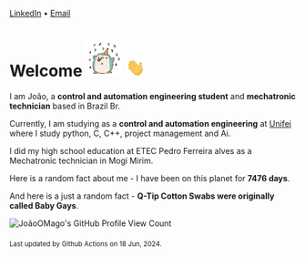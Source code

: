 [LinkedIn](https://www.linkedin.com/in/joão-pedro-gozzoli-b95641301/) &bull;
[Email](joaopedrogozzoli@gmail.com)

# Welcome <img src="happy.gif" height="64px" /> <img src="wave.gif" height="32px" />

I am João, a  **control and automation engineering student** and **mechatronic technician** based in Brazil Br.

Currently, I am studying as a **control and automation engineering** at [Unifei](https://unifei.edu.br) where I study python, C, C++, project management and Ai.

I did my high school education at ETEC Pedro Ferreira alves as a Mechatronic technician in Mogi Mirim.

Here is a random fact about me - I have been on this planet for **7476 days**.

And here is a just a random fact -  **Q-Tip Cotton Swabs were originally called Baby Gays**.

![JoãoOMago's GitHub Profile View Count](https://komarev.com/ghpvc/?username=JoaoOMago)

<sub>Last updated by Github Actions on 18 Jun, 2024.</sub>
